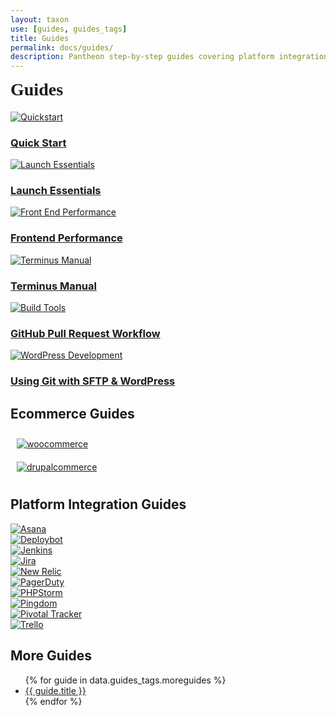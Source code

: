 ```yaml
---
layout: taxon
use: [guides, guides_tags]
title: Guides
permalink: docs/guides/
description: Pantheon step-by-step guides covering platform integrations, performance, workflows, and more.
---
```

<h1 style="margin-top:0px;font-family: 'TabletGothic-Bold';">Guides</h1>
<div class="flex-panel-group">
  <div class="flex-panel-item-guides-landing">
      <div class="flex-panel-body-pantheon-workflows">
      <a href="/docs/guides/quickstart/">
        <div class="pantheon-workflows">
          <img alt="Quickstart" src="/source/docs/assets/images/launchGuide-twitterLarge.png" style="max-height:200px;" class="main-topic-info__plugin-image" >
        <h3>Quick Start</h3>
        </div>
        </a>
      </div>
  </div>
  <div class="flex-panel-item-guides-landing">
      <div class="flex-panel-body-pantheon-workflows">
      <a href="/docs/guides/launch/">
        <div class="pantheon-workflows">
          <img alt="Launch Essentials" src="/source/docs/assets/images/getting-started-Largethumb.png" style="max-height:200px;" class="main-topic-info__plugin-image" >
          <h3>Launch Essentials</h3>
        </div>
        </a>
      </div>
  </div>
  <div class="flex-panel-item-guides-landing">
      <div class="flex-panel-body-pantheon-workflows">
      <a href="/docs/guides/frontend-performance/">
        <div class="pantheon-workflows">
          <img alt="Front End Performance" src="/source/docs/assets/images/CDN-speedTest-docs-guide.png" style="max-height:200px;" class="main-topic-info__plugin-image" >
        <h3>Frontend Performance</h3>
        </div>
        </a>
      </div>
  </div>
  <div class="flex-panel-item-guides-landing">
      <div class="flex-panel-body-pantheon-workflows">
      <a href="/docs/terminus/">
        <div class="pantheon-workflows">
          <img alt="Terminus Manual" src="/source/docs/assets/images/terminus-thumbLarge.png" style="max-height:200px;" class="main-topic-info__plugin-image" >
        <h3>Terminus Manual</h3>
        </div>
        </a>
      </div>
  </div>
  <div class="flex-panel-item-guides-landing">
      <div class="flex-panel-body-pantheon-workflows">
      <a href="/docs/guides/build-tools/">
        <div class="pantheon-workflows">
          <img alt="Build Tools" src="/source/docs/assets/images/buildToolsGuide-thumb.png" style="max-height:200px;" class="main-topic-info__plugin-image" >
        <h3>GitHub Pull Request Workflow</h3>
        </div>
        </a>
      </div>
  </div>
  <div class="flex-panel-item-guides-landing">
      <div class="flex-panel-body-pantheon-workflows">
      <a href="/docs/guides/wordpress-git/">
        <div class="pantheon-workflows">
          <img alt="WordPress Development" src="/source/docs/assets/images/git-sftp-wp-docs-guide.png" style="max-height:200px;" class="main-topic-info__plugin-image" >
        <h3>Using Git with SFTP & WordPress</h3>
        </div>
        </a>
      </div>
  </div>
</div>
<h2>Ecommerce Guides</h2>
<div class="flex-panel-group">
  <div class="flex-panel-item-platform-integrations-guides">
    <a href="/docs/guides/woocommerce/">
      <div class="flex-panel-body-platform-integrations">
        <div class="platform-integrations">
          <img style="margin:10px!important;" alt="woocommerce" src="/source/docs/assets/images/logos/woocommerce.png" class="main-topic-info__plugin-image" >
        </div>
      </div>
    </a>
  </div>
  <div class="flex-panel-item-platform-integrations-guides">
    <a href="/docs/guides/drupal-8-commerce/">
      <div class="flex-panel-body-platform-integrations">
        <div class="platform-integrations">
          <img style="margin:10px!important;" alt="drupalcommerce" src="/source/docs/assets/images/logos/drupalcommerce.png" class="main-topic-info__plugin-image" >
        </div>
      </div>
    </a>
  </div>
</div>
<h2>Platform Integration Guides</h2>
<div class="flex-panel-group">
  <div class="flex-panel-item-platform-integrations-guides">
    <a href="/docs/guides/asana/">
      <div class="flex-panel-body-platform-integrations">
        <div class="platform-integrations">
          <img alt="Asana" src="/source/docs/assets/images/logos/asana.png" class="main-topic-info__plugin-image" >
        </div>
      </div>
    </a>
  </div>
  <div class="flex-panel-item-platform-integrations-guides">
    <a href="/docs/deploybot/">
      <div class="flex-panel-body-platform-integrations">
        <div class="platform-integrations">
          <img alt="Deploybot" src="/source/docs/assets/images/logos/deploybot.png" class="main-topic-info__plugin-image" >
        </div>
      </div>
    </a>
  </div>
  <div class="flex-panel-item-platform-integrations-guides">
    <a href="/docs/guides/jenkins/">
      <div class="flex-panel-body-platform-integrations">
        <div class="platform-integrations">
          <img alt="Jenkins" src="/source/docs/assets/images/logos/jenkins.png" class="main-topic-info__plugin-image" >
        </div>
      </div>
    </a>
  </div>
  <div class="flex-panel-item-platform-integrations-guides">
    <a href="/docs/guides/jira/">
      <div class="flex-panel-body-platform-integrations">
        <div class="platform-integrations">
          <img alt="Jira" src="/source/docs/assets/images/logos/jira.png" class="main-topic-info__plugin-image" >
        </div>
      </div>
    </a>
  </div>
  <div class="flex-panel-item-platform-integrations-guides">
    <a href="/docs/guides/new-relic-deploys/">
      <div class="flex-panel-body-platform-integrations">
        <div class="platform-integrations">
          <img alt="New Relic" src="/source/docs/assets/images/logos/newrelic.png" class="main-topic-info__plugin-image" >
        </div>
      </div>
    </a>
  </div>
  <div class="flex-panel-item-platform-integrations-guides">
    <a href="/docs/guides/pagerduty/">
      <div class="flex-panel-body-platform-integrations">
        <div class="platform-integrations">
          <img alt="PagerDuty" src="/source/docs/assets/images/logos/pagerduty.png" class="main-topic-info__plugin-image" >
        </div>
      </div>
    </a>
  </div>
  <div class="flex-panel-item-platform-integrations-guides">
    <a href="/docs/guides/phpstorm-composer/">
      <div class="flex-panel-body-platform-integrations">
        <div class="platform-integrations">
          <img alt="PHPStorm" src="/source/docs/assets/images/logos/phpstorm.png" class="main-topic-info__plugin-image" >
        </div>
      </div>
    </a>
  </div>
  <div class="flex-panel-item-platform-integrations-guides">
    <a href="/docs/guides/pingdom-uptime-check/">
      <div class="flex-panel-body-platform-integrations">
        <div class="platform-integrations">
          <img alt="Pingdom" src="/source/docs/assets/images/logos/pingdom.png" class="main-topic-info__plugin-image" >
        </div>
      </div>
    </a>
  </div>
  <div class="flex-panel-item-platform-integrations-guides">
    <a href="/docs/guides/pivotal-tracker/">
      <div class="flex-panel-body-platform-integrations">
        <div class="platform-integrations">
          <img alt="Pivotal Tracker" src="/source/docs/assets/images/logos/pivotal.png" class="main-topic-info__plugin-image" >
        </div>
      </div>
    </a>
  </div>
  <div class="flex-panel-item-platform-integrations-guides">
    <a href="/docs/guides/trello/">
      <div class="flex-panel-body-platform-integrations">
        <div class="platform-integrations">
          <img alt="Trello" src="/source/docs/assets/images/logos/trello.png" class="main-topic-info__plugin-image" >
        </div>
      </div>
    </a>
  </div>
</div>
<h2>More Guides</h2>
<ul class="top-docs top-docs-2col">
{% for guide in data.guides_tags.moreguides %}
<li><a href="{{ guide.url }}">{{ guide.title }}</a></li>
{% endfor %}
</ul>
